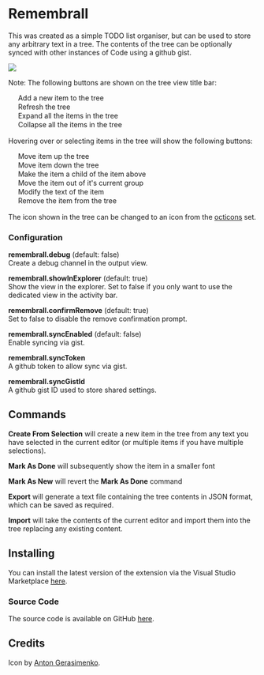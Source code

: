 # Remembrall

This was created as a simple TODO list organiser, but can be used to store any arbitrary text in a tree. The contents of the tree can be optionally synced with other instances of Code using a github gist.

<img src="https://raw.githubusercontent.com/Gruntfuggly/remembrall/master/resources/screenshot.png">

Note:
The following buttons are shown on the tree view title bar:

<img src="https://raw.githubusercontent.com/Gruntfuggly/remembrall/master/resources/icons/light/add.svg?sanitize=true" height="16px" align="center"> Add a new item to the tree<br/>
<img src="https://raw.githubusercontent.com/Gruntfuggly/remembrall/master/resources/icons/light/refresh.svg?sanitize=true" height="16px" align="center"> Refresh the tree<br/>
<img src="https://raw.githubusercontent.com/Gruntfuggly/remembrall/master/resources/icons/light/expand.svg?sanitize=true" height="16px" align="center"> Expand all the items in the tree<br/>
<img src="https://raw.githubusercontent.com/Gruntfuggly/remembrall/master/resources/icons/light/collapse.svg?sanitize=true" height="16px" align="center"> Collapse all the items in the tree<br/>

Hovering over or selecting items in the tree will show the following buttons:

<img src="https://raw.githubusercontent.com/Gruntfuggly/remembrall/master/resources/icons/light/arrow-up.svg?sanitize=true" height="16px" align="center"> Move item up the tree<br/>
<img src="https://raw.githubusercontent.com/Gruntfuggly/remembrall/master/resources/icons/light/arrow-down.svg?sanitize=true" height="16px" align="center"> Move item down the tree<br/>
<img src="https://raw.githubusercontent.com/Gruntfuggly/remembrall/master/resources/icons/light/make-child.svg?sanitize=true" height="16px" align="center"> Make the item a child of the item above<br/>
<img src="https://raw.githubusercontent.com/Gruntfuggly/remembrall/master/resources/icons/light/unparent.svg?sanitize=true" height="16px" align="center"> Move the item out of it's current group<br/>
<img src="https://raw.githubusercontent.com/Gruntfuggly/remembrall/master/resources/icons/light/edit.svg?sanitize=true" height="16px" align="center"> Modify the text of the item<br/>
<img src="https://raw.githubusercontent.com/Gruntfuggly/remembrall/master/resources/icons/light/trash.svg?sanitize=true" height="16px" align="center"> Remove the item from the tree<br/>

The icon shown in the tree can be changed to an icon from the [octicons](https://octicons.github.com/) set.

### Configuration

**remembrall.debug** (default: false)<br/>
Create a debug channel in the output view.

**remembrall.showInExplorer** (default: true)<br/>
Show the view in the explorer. Set to false if you only want to use the dedicated view in the activity bar.

**remembrall.confirmRemove** (default: true)<br/>
Set to false to disable the remove confirmation prompt.

**remembrall.syncEnabled** (default: false)<br/>
Enable syncing via gist.

**remembrall.syncToken**<br/>
A github token to allow sync via gist.

**remembrall.syncGistId**<br/>
A github gist ID used to store shared settings.

## Commands

**Create From Selection** will create a new item in the tree from any text you have selected in the current editor (or multiple items if you have multiple selections).

**Mark As Done** will subsequently show the item in a smaller font

**Mark As New** will revert the **Mark As Done** command

**Export** will generate a text file containing the tree contents in JSON format, which can be saved as required.

**Import** will take the contents of the current editor and import them into the tree replacing any existing content.

## Installing

You can install the latest version of the extension via the Visual Studio Marketplace [here](https://marketplace.visualstudio.com/items?itemName=Gruntfuggly.remembrall).

### Source Code

The source code is available on GitHub [here](https://github.com/Gruntfuggly/remembrall).

## Credits

Icon by [Anton Gerasimenko](http://www.iconarchive.com/artist/anton-gerasimenko.html).
